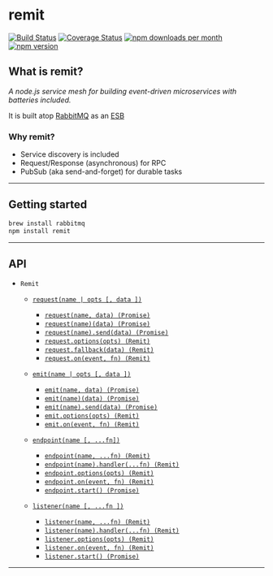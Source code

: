 # remit

[![Build Status](https://travis-ci.org/jpwilliams/remit.svg?branch=master)](https://travis-ci.org/jpwilliams/remit) [![Coverage Status](https://coveralls.io/repos/github/jpwilliams/remit/badge.svg?branch=master)](https://coveralls.io/github/jpwilliams/remit?branch=v2) [![npm downloads per month](https://img.shields.io/npm/dm/remit.svg)](https://www.npmjs.com/package/remit) [![npm version](https://img.shields.io/npm/v/remit.svg)](https://www.npmjs.com/package/remit)

## What is remit?

*A node.js service mesh for building event-driven microservices with batteries included.*

It is built atop [RabbitMQ](http://www.rabbitmq.com) as an [ESB](https://en.wikipedia.org/wiki/Enterprise_service_bus)

### Why remit?
- Service discovery is included
- Request/Response (asynchronous) for RPC
- PubSub (aka send-and-forget) for durable tasks

---

## Getting started
``` sh
brew install rabbitmq
npm install remit
```

---

## API

- `Remit`
  - [`request(name | opts [, data ])`](#request)
    - [`request(name, data) (Promise)`](#request_curry)
    - [`request(name)(data) (Promise)`](#request_curry)
    - [`request(name).send(data) (Promise)`](#request_send)
    - [`request.options(opts) (Remit)`](#request_options)
    - [`request.fallback(data) (Remit)`](#request_fallback)
    - [`request.on(event, fn) (Remit)`]()

  - [`emit(name | opts [, data ])`](#emit)
    - [`emit(name, data) (Promise)`](#emit_invoke)
    - [`emit(name)(data) (Promise)`](#emit_curry)
    - [`emit(name).send(data) (Promise)`](#emit_send)
    - [`emit.options(opts) (Remit)`](#emit_options)
    - [`emit.on(event, fn) (Remit)`]()

  - [`endpoint(name [, ...fn])`](#endpoint)
    - [`endpoint(name, ...fn) (Remit)`](#endpoint_invoke)
    - [`endpoint(name).handler(...fn) (Remit)`](#endpoint_handle)
    - [`endpoint.options(opts) (Remit)`](#endpoint_options)
    - [`endpoint.on(event, fn) (Remit)`]()
    - [`endpoint.start() (Promise)`](#endpoint_start)

  - [`listener(name [, ...fn ])`](#listener)
    - [`listener(name, ...fn) (Remit)`](#listener_invoke)
    - [`listener(name).handler(...fn) (Remit)`](#listener_invoke)
    - [`listener.options(opts) (Remit)`](#listener_options)
    - [`listener.on(event, fn) (Remit)`]()
    - [`listener.start() (Promise)`](#listener_start)
---
